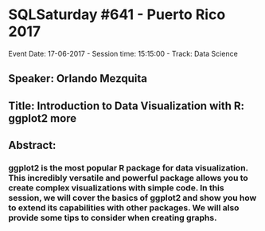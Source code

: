 # SQLSaturday #641 - Puerto Rico 2017
Event Date: 17-06-2017 - Session time: 15:15:00 - Track: Data Science
## Speaker: Orlando Mezquita
## Title: Introduction to Data Visualization with R: ggplot2  more
## Abstract:
### ggplot2 is the most popular R package for data visualization. This incredibly versatile and powerful package allows you to create complex visualizations with simple code. In this session, we will cover the basics of ggplot2 and show you how to extend its capabilities with other packages. We will also provide some tips to consider when creating graphs.
